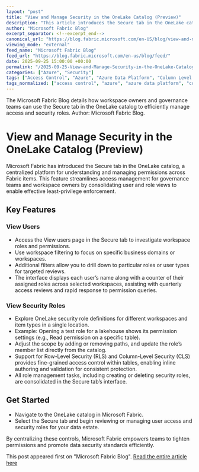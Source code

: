 ```yaml
---
layout: "post"
title: "View and Manage Security in the OneLake Catalog (Preview)"
description: "This article introduces the Secure tab in the OneLake catalog for Microsoft Fabric, offering governance teams and workspace owners a streamlined experience for viewing and managing permissions across Fabric items. The Secure tab centralizes user and security role reviews, supports workspace filtering, and enables editing of row-level and column-level security to promote robust least-privilege access management."
author: "Microsoft Fabric Blog"
excerpt_separator: <!--excerpt_end-->
canonical_url: "https://blog.fabric.microsoft.com/en-US/blog/view-and-manage-security-in-the-onelake-catalog-now-in-preview/"
viewing_mode: "external"
feed_name: "Microsoft Fabric Blog"
feed_url: "https://blog.fabric.microsoft.com/en-us/blog/feed/"
date: 2025-09-25 15:00:00 +00:00
permalink: "/2025-09-25-View-and-Manage-Security-in-the-OneLake-Catalog-Preview.html"
categories: ["Azure", "Security"]
tags: ["Access Control", "Azure", "Azure Data Platform", "Column Level Security", "Data Governance", "Fabric Governance", "Least Privilege", "Microsoft Fabric", "News", "OneLake Catalog", "Permissions Management", "Role Management", "Row Level Security", "Secure Tab", "Security", "Security Roles", "Workspace Roles"]
tags_normalized: ["access control", "azure", "azure data platform", "column level security", "data governance", "fabric governance", "least privilege", "microsoft fabric", "news", "onelake catalog", "permissions management", "role management", "row level security", "secure tab", "security", "security roles", "workspace roles"]
---
```


The Microsoft Fabric Blog details how workspace owners and governance teams can use the Secure tab in the OneLake catalog to efficiently manage access and security roles. Author: Microsoft Fabric Blog.<!--excerpt_end-->

# View and Manage Security in the OneLake Catalog (Preview)

Microsoft Fabric has introduced the Secure tab in the OneLake catalog, a centralized platform for understanding and managing permissions across Fabric items. This feature streamlines access management for governance teams and workspace owners by consolidating user and role views to enable effective least-privilege enforcement.

## Key Features

### View Users

- Access the View users page in the Secure tab to investigate workspace roles and permissions.
- Use workspace filtering to focus on specific business domains or workspaces.
- Additional filters allow you to drill down to particular roles or user types for targeted reviews.
- The interface displays each user’s name along with a counter of their assigned roles across selected workspaces, assisting with quarterly access reviews and rapid response to permission queries.

### View Security Roles

- Explore OneLake security role definitions for different workspaces and item types in a single location.
- Example: Opening a test role for a lakehouse shows its permission settings (e.g., Read permission on a specific table).
- Adjust the scope by adding or removing paths, and update the role’s member list directly from the catalog.
- Support for Row-Level Security (RLS) and Column-Level Security (CLS) provides fine-grained access control within tables, enabling inline authoring and validation for consistent protection.
- All role management tasks, including creating or deleting security roles, are consolidated in the Secure tab’s interface.

## Get Started

- Navigate to the OneLake catalog in Microsoft Fabric.
- Select the Secure tab and begin reviewing or managing user access and security roles for your data estate.

By centralizing these controls, Microsoft Fabric empowers teams to tighten permissions and promote data security standards efficiently.

This post appeared first on "Microsoft Fabric Blog". [Read the entire article here](https://blog.fabric.microsoft.com/en-US/blog/view-and-manage-security-in-the-onelake-catalog-now-in-preview/)

